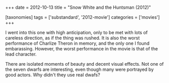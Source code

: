 +++
date = 2012-10-13
title = "Snow White and the Huntsman (2012)"

[taxonomies]
tags = ['substandard', '2012-movie']
categories = ['movies']
+++

I went into this one with high anticipation, only to be met with lots of
careless direction, as if the thing was rushed. It is also the worst
performance of Charlize Theron in memory, and the only one I found
embarassing. However, the worst performance in the movie is that of the
lead character.

There are isolated moments of beauty and decent visual effects. Not one
of the seven dwarfs are interesting, even though many were portrayed by
good actors. Why didn\'t they use real dwafs?
